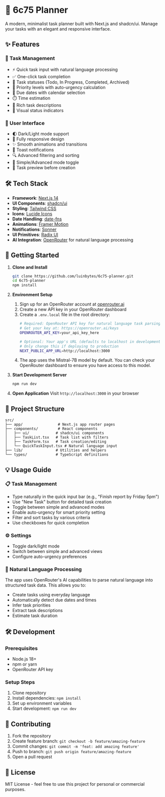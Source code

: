 # 📝 6c75 Planner

A modern, minimalist task planner built with Next.js and shadcn/ui. Manage your tasks with an elegant and responsive interface.

## ✨ Features

### 🎯 Task Management
- ⚡ Quick task input with natural language processing
- ✅ One-click task completion
- 🔄 Task statuses (Todo, In Progress, Completed, Archived)
- 🚨 Priority levels with auto-urgency calculation
- 📅 Due dates with calendar selection
- ⏱️ Time estimation
- 📝 Rich task descriptions
- 🎨 Visual status indicators

### 🎨 User Interface
- 🌓 Dark/Light mode support
- 📱 Fully responsive design
- ✨ Smooth animations and transitions
- 🔔 Toast notifications
- 🔍 Advanced filtering and sorting
- 🎯 Simple/Advanced mode toggle
- 👀 Task preview before creation

## 🛠️ Tech Stack

- **Framework**: [Next.js 14](https://nextjs.org/)
- **UI Components**: [shadcn/ui](https://ui.shadcn.com/)
- **Styling**: [Tailwind CSS](https://tailwindcss.com/)
- **Icons**: [Lucide Icons](https://lucide.dev/)
- **Date Handling**: [date-fns](https://date-fns.org/)
- **Animations**: [Framer Motion](https://www.framer.com/motion/)
- **Notifications**: [Sonner](https://sonner.emilkowal.ski/)
- **UI Primitives**: [Radix UI](https://www.radix-ui.com/)
- **AI Integration**: [OpenRouter](https://openrouter.ai/) for natural language processing

## 🚀 Getting Started

1. **Clone and Install**
   ```bash
   git clone https://github.com/luinbytes/6c75-planner.git
   cd 6c75-planner
   npm install
   ```

2. **Environment Setup**
   1. Sign up for an OpenRouter account at [openrouter.ai](https://openrouter.ai/)
   2. Create a new API key in your OpenRouter dashboard
   3. Create a `.env.local` file in the root directory:
      ```bash
      # Required: OpenRouter API key for natural language task parsing
      # Get your key at: https://openrouter.ai/keys
      OPENROUTER_API_KEY=your_api_key_here
      
      # Optional: Your app's URL (defaults to localhost in development)
      # Only change this if deploying to production
      NEXT_PUBLIC_APP_URL=http://localhost:3000
      ```
   4. The app uses the Mistral-7B model by default. You can check your OpenRouter 
      dashboard to ensure you have access to this model.

3. **Start Development Server**
   ```bash
   npm run dev
   ```

4. **Open Application**
   Visit `http://localhost:3000` in your browser

## 📁 Project Structure

```
src/
├── app/                # Next.js app router pages
├── components/         # React components
│   ├── ui/            # shadcn/ui components
│   ├── TaskList.tsx   # Task list with filters
│   ├── TaskForm.tsx   # Task creation/editing
│   └── QuickTaskInput.tsx # Natural language input
├── lib/               # Utilities and helpers
└── types/             # TypeScript definitions
```

## 💡 Usage Guide

### 📋 Task Management
- Type naturally in the quick input bar (e.g., "Finish report by Friday 5pm")
- Use "New Task" button for detailed task creation
- Toggle between simple and advanced modes
- Enable auto-urgency for smart priority setting
- Filter and sort tasks by various criteria
- Use checkboxes for quick completion

### ⚙️ Settings
- Toggle dark/light mode
- Switch between simple and advanced views
- Configure auto-urgency preferences

### 🤖 Natural Language Processing
The app uses OpenRouter's AI capabilities to parse natural language into structured task data. This allows you to:
- Create tasks using everyday language
- Automatically detect due dates and times
- Infer task priorities
- Extract task descriptions
- Estimate task duration

## 🛠️ Development

### Prerequisites
- Node.js 18+
- npm or yarn
- OpenRouter API key

### Setup Steps
1. Clone repository
2. Install dependencies: `npm install`
3. Set up environment variables
4. Start development: `npm run dev`

## 🤝 Contributing

1. Fork the repository
2. Create feature branch: `git checkout -b feature/amazing-feature`
3. Commit changes: `git commit -m 'feat: add amazing feature'`
4. Push to branch: `git push origin feature/amazing-feature`
5. Open a pull request

## 📄 License

MIT License - feel free to use this project for personal or commercial purposes.
